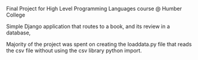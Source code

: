 Final Project for High Level Programming Languages course @ Humber College

Simple Django application that routes to a book, and its review in a database,


Majority of the project was spent on creating the loaddata.py file that reads the
csv file without using the csv library python import.
